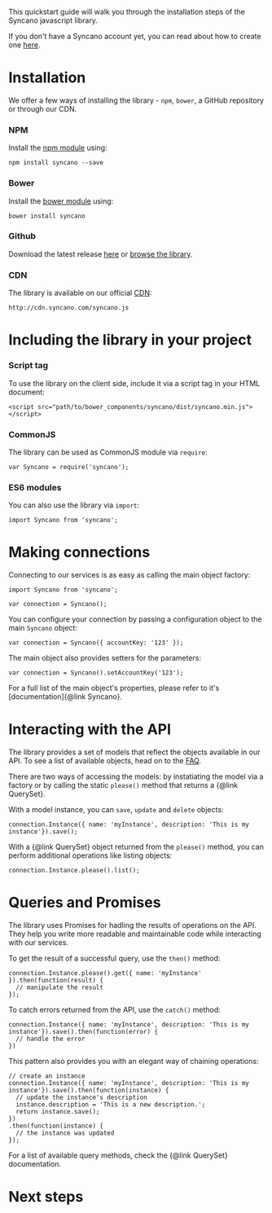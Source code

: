 This quickstart guide will walk you through the installation steps of the Syncano javascript library.

If you don't have a Syncano account yet, you can read about how to create one [here](http://docs.syncano.io/docs/getting-started-with-syncano).

# Installation

We offer a few ways of installing the library - `npm`, `bower`, a GitHub repository or through our CDN.

### NPM

Install the [npm module](https://www.npmjs.com/package/syncano) using:

`npm install syncano --save`

### Bower

Install the [bower module](https://www.bower.io/) using:

`bower install syncano`

### Github

Download the latest release [here](https://github.com/Syncano/syncano-js/releases) or [browse the library](https://github.com/Syncano/syncano-js).

### CDN

The library is available on our official [CDN](http://cdn.syncano.com/syncano.js):

`http://cdn.syncano.com/syncano.js` 

# Including the library in your project

### Script tag

To use the library on the client side, include it via a script tag in your HTML document:

`<script src="path/to/bower_components/syncano/dist/syncano.min.js"></script>`

### CommonJS

The library can be used as CommonJS module via `require`:

`var Syncano = require('syncano');`

### ES6 modules

You can also use the library via `import`:

`import Syncano from 'syncano';`

# Making connections

Connecting to our services is as easy as calling the main object factory:

```
import Syncano from 'syncano';

var connection = Syncano();
```

You can configure your connection by passing a configuration object to the main `Syncano` object:

```
var connection = Syncano({ accountKey: '123' });
```

The main object also provides setters for the parameters:

```
var connection = Syncano().setAccountKey('123');
```

For a full list of the main object's properties, please refer to it's [documentation]{@link Syncano}.

# Interacting with the API

The library provides a set of models that reflect the objects available in our API. To see a list of available objects, head on to the [FAQ](http://docs.syncano.io/docs/faq/#section-what-is-an-instance-).

There are two ways of accessing the models: by instatiating the model via a factory or by calling the static `please()` method that returns a {@link QuerySet}.

With a model instance, you can `save`, `update` and `delete` objects:

```
connection.Instance({ name: 'myInstance', description: 'This is my instance'}).save();
```

With a {@link QuerySet} object returned from the `please()` method, you can perform additional operations like listing objects:

```
connection.Instance.please().list();
```

# Queries and Promises

The library uses Promises for hadling the results of operations on the API. They help you write more readable and maintainable code while interacting with our services.

To get the result of a successful query, use the `then()` method:

```
connection.Instance.please().get({ name: 'myInstance' }).then(function(result) {
  // manipulate the result
});
```

To catch errors returned from the API, use the `catch()` method:

```
connection.Instance({ name: 'myInstance', description: 'This is my instance'}).save().then(function(error) {
  // handle the error
})
```

This pattern also provides you with an elegant way of chaining operations:

```
// create an instance
connection.Instance({ name: 'myInstance', description: 'This is my instance'}).save().then(function(instance) {
  // update the instance's description
  instance.description = 'This is a new description.';
  return instance.save();
})
.then(function(instance) {
  // the instance was updated
});

```

For a list of available query methods, check the {@link QuerySet} documentation.

# Next steps